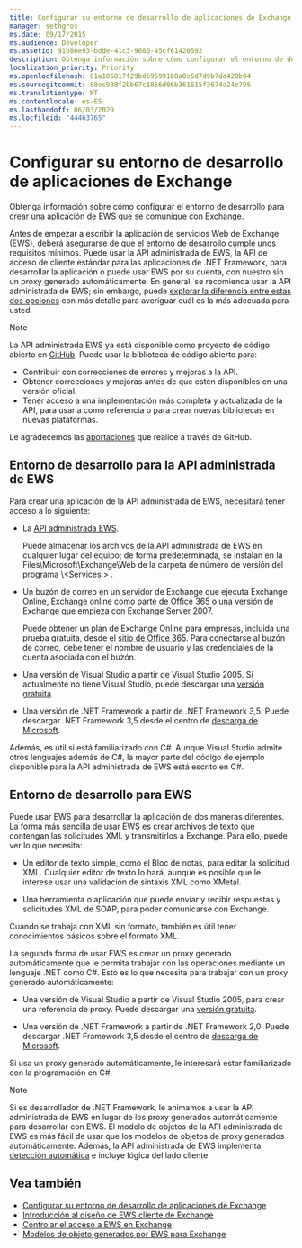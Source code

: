```yaml
---
title: Configurar su entorno de desarrollo de aplicaciones de Exchange
manager: sethgros
ms.date: 09/17/2015
ms.audience: Developer
ms.assetid: 91b86e93-bdde-41c3-9680-45cf61420592
description: Obtenga información sobre cómo configurar el entorno de desarrollo para crear una aplicación de EWS que se comunique con Exchange.
localization_priority: Priority
ms.openlocfilehash: 01a106817f29bd696991b8a0c5d7d9b7dd420b94
ms.sourcegitcommit: 88ec988f2bb67c1866d06b361615f3674a24e795
ms.translationtype: MT
ms.contentlocale: es-ES
ms.lasthandoff: 06/03/2020
ms.locfileid: "44463765"
---
```

# <a name="setting-up-your-exchange-application-development-environment"></a>Configurar su entorno de desarrollo de aplicaciones de Exchange

Obtenga información sobre cómo configurar el entorno de desarrollo para crear una aplicación de EWS que se comunique con Exchange.
  
Antes de empezar a escribir la aplicación de servicios Web de Exchange (EWS), deberá asegurarse de que el entorno de desarrollo cumple unos requisitos mínimos. Puede usar la API administrada de EWS, la API de acceso de cliente estándar para las aplicaciones de .NET Framework, para desarrollar la aplicación o puede usar EWS por su cuenta, con nuestro sin un proxy generado automáticamente. En general, se recomienda usar la API administrada de EWS; sin embargo, puede [explorar la diferencia entre estas dos opciones](ews-client-design-overview-for-exchange.md) con más detalle para averiguar cuál es la más adecuada para usted. 
  
> [!NOTE]
> La API administrada EWS ya está disponible como proyecto de código abierto en [GitHub](https://github.com/officedev/ews-managed-api). Puede usar la biblioteca de código abierto para: 
> - Contribuir con correcciones de errores y mejoras a la API. 
> - Obtener correcciones y mejoras antes de que estén disponibles en una versión oficial. 
> - Tener acceso a una implementación más completa y actualizada de la API, para usarla como referencia o para crear nuevas bibliotecas en nuevas plataformas.
> 
>  Le agradecemos las [aportaciones](https://github.com/OfficeDev/ews-managed-api/blob/master/CONTRIBUTING.md) que realice a través de GitHub. 
  
## <a name="development-environment-for-the-ews-managed-api"></a>Entorno de desarrollo para la API administrada de EWS
<a name="bk_EWSMA"> </a>

Para crear una aplicación de la API administrada de EWS, necesitará tener acceso a lo siguiente:
  
- La [API administrada EWS](https://aka.ms/ews-managed-api-readme). 
    
    Puede almacenar los archivos de la API administrada de EWS en cualquier lugar del equipo; de forma predeterminada, se instalan en la Files\Microsoft\Exchange\Web de la carpeta de número de versión del programa \\<Services \> .
    
- Un buzón de correo en un servidor de Exchange que ejecuta Exchange Online, Exchange online como parte de Office 365 o una versión de Exchange que empieza con Exchange Server 2007. 
    
    Puede obtener un plan de Exchange Online para empresas, incluida una prueba gratuita, desde el [sitio de Office 365](https://office.microsoft.com/business/compare-office-365-for-business-plans-FX102918419.aspx#fbid=1tsGNIE7e3a). Para conectarse al buzón de correo, debe tener el nombre de usuario y las credenciales de la cuenta asociada con el buzón.

    
- Una versión de Visual Studio a partir de Visual Studio 2005. Si actualmente no tiene Visual Studio, puede descargar una [versión gratuita](https://visualstudio.microsoft.com/).
    
- Una versión de .NET Framework a partir de .NET Framework 3,5. Puede descargar .NET Framework 3,5 desde el centro de [descarga de Microsoft](https://go.microsoft.com/fwlink/?LinkId=191777).
    
Además, es útil si está familiarizado con C#. Aunque Visual Studio admite otros lenguajes además de C#, la mayor parte del código de ejemplo disponible para la API administrada de EWS está escrito en C#.
  
## <a name="development-environment-for-ews"></a>Entorno de desarrollo para EWS
<a name="bk_EWS"> </a>

Puede usar EWS para desarrollar la aplicación de dos maneras diferentes. La forma más sencilla de usar EWS es crear archivos de texto que contengan las solicitudes XML y transmitirlos a Exchange. Para ello, puede ver lo que necesita: 
  
- Un editor de texto simple, como el Bloc de notas, para editar la solicitud XML. Cualquier editor de texto lo hará, aunque es posible que le interese usar una validación de sintaxis XML como XMetal.
    
- Una herramienta o aplicación que puede enviar y recibir respuestas y solicitudes XML de SOAP, para poder comunicarse con Exchange.
    
Cuando se trabaja con XML sin formato, también es útil tener conocimientos básicos sobre el formato XML.
  
La segunda forma de usar EWS es crear un proxy generado automáticamente que le permita trabajar con las operaciones mediante un lenguaje .NET como C#. Esto es lo que necesita para trabajar con un proxy generado automáticamente:
  
- Una versión de Visual Studio a partir de Visual Studio 2005, para crear una referencia de proxy. Puede descargar una [versión gratuita](https://visualstudio.microsoft.com/).
    
- Una versión de .NET Framework a partir de .NET Framework 2,0. Puede descargar .NET Framework 3,5 desde el centro de [descarga de Microsoft](https://go.microsoft.com/fwlink/?LinkId=191777).
    
Si usa un proxy generado automáticamente, le interesará estar familiarizado con la programación en C#.
  
> [!NOTE]
> Si es desarrollador de .NET Framework, le animamos a usar la API administrada de EWS en lugar de los proxy generados automáticamente para desarrollar con EWS. El modelo de objetos de la API administrada de EWS es más fácil de usar que los modelos de objetos de proxy generados automáticamente. Además, la API administrada de EWS implementa [detección automática](autodiscover-for-exchange.md) e incluye lógica del lado cliente. 
  
## <a name="see-also"></a>Vea también

- [Configurar su entorno de desarrollo de aplicaciones de Exchange](setting-up-your-exchange-application-development-environment.md)   
- [Introducción al diseño de EWS cliente de Exchange](ews-client-design-overview-for-exchange.md)  
- [Controlar el acceso a EWS en Exchange](how-to-control-access-to-ews-in-exchange.md)  
- [Modelos de objeto generados por EWS para Exchange](https://msdn.microsoft.com/library/jj190899)
    